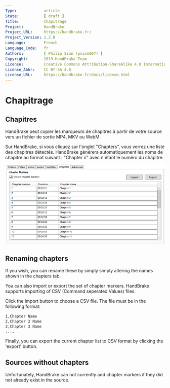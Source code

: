 ```yaml
---
Type:            article
State:           [ draft ]
Title:           Chapitrage
Project:         HandBrake
Project_URL:     https://handbrake.fr/
Project_Version: 1.3.0
Language:        French
Language_Code:   fr
Authors:         [ Philip Sion (psion007) ]
Copyright:       2019 HandBrake Team
License:         Creative Commons Attribution-ShareAlike 4.0 International
License_Abbr:    CC BY-SA 4.0
License_URL:     https://handbrake.fr/docs/license.html
---
```


Chapitrage
==========

## Chapitres

HandBrake peut copier les marqueurs de chapitres à partir de votre source vers un fichier de sortie MP4, MKV ou WebM.

Sur HandBrake, si vous cliquez sur l'onglet "Chapters", vous verrez une liste des chapitres détectés. HandBrake générera automatiquement les noms de chapitre au format suivant : "Chapter n" avec n étant le numéro du chapitre.

![Chapters Tab](../../images/windows/chapters-1.0.0.png "Chapters Tab")

## Renaming chapters

If you wish, you can rename these by simply simply altering the names shown in the chapters tab.

You can also import or export the set of chapter markers. HandBrake supports importing of CSV (Command seperated Values) files.

Click the Import button to choose a CSV file. The file must be in the following format:


```
1,Chapter Name
2,Chapter 2 Name
3,Chapter 3 Name
....
```

Finally, you can export the current chapter list to CSV format by clicking the 'export' button.

## Sources without chapters

Unfortunately, HandBrake can not currently add chapter markers if they did not already exist in the source.
